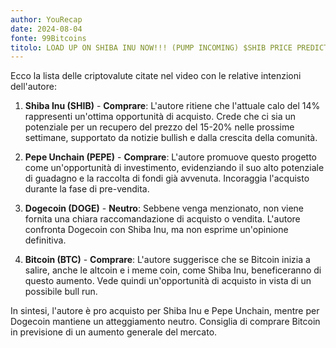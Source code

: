 ```yaml
---
author: YouRecap
date: 2024-08-04
fonte: 99Bitcoins
titolo: LOAD UP ON SHIBA INU NOW!!! (PUMP INCOMING) $SHIB PRICE PREDICTION
---
```


Ecco la lista delle criptovalute citate nel video con le relative intenzioni dell'autore:

1. **Shiba Inu (SHIB)** - **Comprare**: L'autore ritiene che l'attuale calo del 14% rappresenti un'ottima opportunità di acquisto. Crede che ci sia un potenziale per un recupero del prezzo del 15-20% nelle prossime settimane, supportato da notizie bullish e dalla crescita della comunità.

2. **Pepe Unchain (PEPE)** - **Comprare**: L'autore promuove questo progetto come un'opportunità di investimento, evidenziando il suo alto potenziale di guadagno e la raccolta di fondi già avvenuta. Incoraggia l'acquisto durante la fase di pre-vendita.

3. **Dogecoin (DOGE)** - **Neutro**: Sebbene venga menzionato, non viene fornita una chiara raccomandazione di acquisto o vendita. L'autore confronta Dogecoin con Shiba Inu, ma non esprime un'opinione definitiva.

4. **Bitcoin (BTC)** - **Comprare**: L'autore suggerisce che se Bitcoin inizia a salire, anche le altcoin e i meme coin, come Shiba Inu, beneficeranno di questo aumento. Vede quindi un'opportunità di acquisto in vista di un possibile bull run.

In sintesi, l'autore è pro acquisto per Shiba Inu e Pepe Unchain, mentre per Dogecoin mantiene un atteggiamento neutro. Consiglia di comprare Bitcoin in previsione di un aumento generale del mercato.
